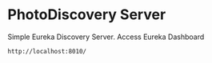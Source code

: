# PhotoDiscovery Server

Simple Eureka Discovery Server.  Access Eureka Dashboard

```
http://localhost:8010/
```
